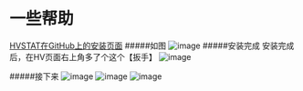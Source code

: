 # 一些帮助
[HVSTAT在GitHub上的安装页面](https://github.com/GaryMcNabb/HVSTAT/releases)
#####如图
![image](https://raw.githubusercontent.com/dodying/Dodying-UserJs/master/HV_AutoAttack/%E5%AE%89%E8%A3%85%E9%A1%B5%E9%9D%A2.png)
#####安装完成
安装完成后，在HV页面右上角多了个这个【扳手】
![image](https://raw.githubusercontent.com/dodying/Dodying-UserJs/master/HV_AutoAttack/HV%E9%A6%96%E9%A1%B5.png)


#####接下来
![image](https://raw.githubusercontent.com/dodying/Dodying-UserJs/master/HV_AutoAttack/HVSTAT%E9%85%8D%E7%BD%AE1.png)
![image](https://raw.githubusercontent.com/dodying/Dodying-UserJs/master/HV_AutoAttack/HVSTAT%E9%85%8D%E7%BD%AE2.png)
![image](https://raw.githubusercontent.com/dodying/Dodying-UserJs/master/HV_AutoAttack/HVSTAT%E9%85%8D%E7%BD%AE3.png)
